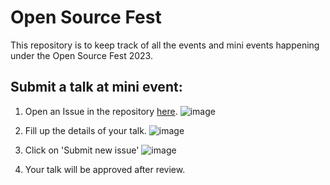 # Open Source Fest

This repository is to keep track of all the events and mini events happening under the Open Source Fest 2023.

## Submit a talk at mini event:

1. Open an Issue in the repository [here](https://github.com/FOSS-Community/OSS-Fest/issues/new/choose).
![image](https://user-images.githubusercontent.com/69577224/211151845-038ca48f-febc-4025-b283-aa0a432adf21.png)

2. Fill up the details of your talk.
![image](https://user-images.githubusercontent.com/69577224/211151887-87e25daa-5c04-44ac-afd0-f394394b52f1.png)

3. Click on 'Submit new issue'
![image](https://user-images.githubusercontent.com/69577224/211151914-3d9abbac-b17c-4d56-bbd5-b7226a2aacce.png)

4. Your talk will be approved after review.
